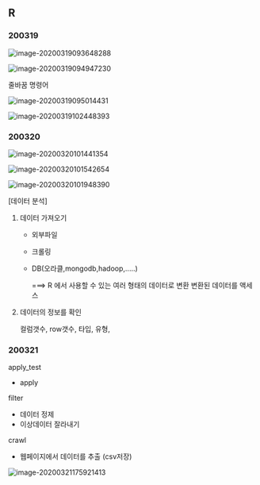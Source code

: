## R

### 200319

![image-20200319093648288](images/image-20200319093648288.png)

![image-20200319094947230](images/image-20200319094947230.png)

줄바꿈 명령어

![image-20200319095014431](images/image-20200319095014431.png)

![image-20200319102448393](images/image-20200319102448393.png)

### 200320

![image-20200320101441354](images/image-20200320101441354.png)

![image-20200320101542654](images/image-20200320101542654.png)

![image-20200320101948390](images/image-20200320101948390.png)

[데이터 분석]

1. 데이터 가져오기

   - 외부파일

   - 크롤링

   - DB(오라클,mongodb,hadoop,.....)

     ===> R 에서 사용할 수 있는 여러 형태의 데이터로 변환
     	 	변환된 데이터를 액세스

2. 데이터의 정보를 확인

   컬럼갯수, row갯수, 타입, 유형,

### 200321

apply_test

- apply

filter

- 데이터 정제
- 이상데이터 잘라내기

crawl

- 웹페이지에서 데이터를 추출 (csv저장)



![image-20200321175921413](images/image-20200321175921413.png)

